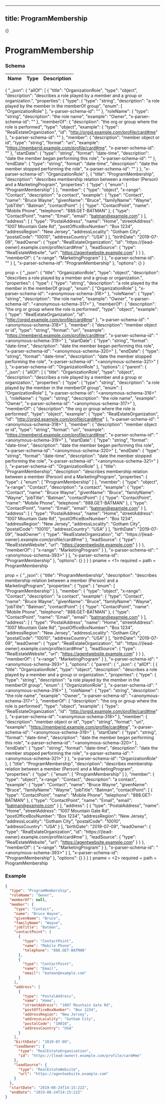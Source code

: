 

---
title: ProgramMembership
---

{}


# ProgramMembership





### Schema

| Name | Type | Description |
|:-----| :--- | :---------- |

{
  "_json": {
    "allOf": [
      {
        "title": "OrganizationRole",
        "type": "object",
        "description": "describes a role played by a member and a group or organization.",
        "properties": {
          "type": {
            "type": "string",
            "description": "a role played by the member in the memberOf group",
            "enum": [
              "OrganizationRole"
            ],
            "x-parser-schema-id": "<anonymous-schema-316>"
          },
          "roleName": {
            "type": "string",
            "description": "the role name",
            "example": "Owner",
            "x-parser-schema-id": "<anonymous-schema-317>"
          },
          "memberOf": {
            "description": "the org or group where the role is performed",
            "type": "object",
            "example": {
              "type": "RealEstateOrganization",
              "id": "http://orgid.example.com/profile/card#me"
            },
            "x-parser-schema-id": "<anonymous-schema-318>"
          },
          "member": {
            "description": "member object or id",
            "type": "string",
            "format": "uri",
            "example": "https://memberid.example.com/profile/card#me",
            "x-parser-schema-id": "<anonymous-schema-319>"
          },
          "startDate": {
            "type": "string",
            "format": "date-time",
            "description": "date the member began performing this role",
            "x-parser-schema-id": "<anonymous-schema-320>"
          },
          "endDate": {
            "type": "string",
            "format": "date-time",
            "description": "date the member stopped performing the role",
            "x-parser-schema-id": "<anonymous-schema-321>"
          }
        },
        "x-parser-schema-id": "OrganizationRole"
      },
      {
        "title": "ProgramMembership",
        "description": "describes membership relation between a member (Person) and a MarketingProgram",
        "properties": {
          "type": {
            "enum": [
              "ProgramMembership"
            ]
          },
          "member": {
            "type": "object",
            "x-range": "Contact",
            "description": "a contact",
            "example": {
              "type": "Contact",
              "name": "Bruce Wayne",
              "givenName": "Bruce",
              "familyName": "Wayne",
              "jobTitle": "Batman",
              "contactPoint": [
                {
                  "type": "ContactPoint",
                  "name": "Mobile Phone",
                  "telephone": "888.GET-BATMAN"
                },
                {
                  "type": "ContactPoint",
                  "name": "Email",
                  "email": "batman@example.com"
                }
              ],
              "address": [
                {
                  "type": "PostalAddress",
                  "name": "Home",
                  "streetAddress": "1007 Mountain Gate Rd",
                  "postOfficeBoxNumber": "Box 1234",
                  "addressRegion": "New Jersey",
                  "addressLocality": "Gotham City",
                  "postalCode": "10010",
                  "addressCountry": "USA"
                }
              ],
              "birthDate": "2019-07-09",
              "leadOwner": {
                "type": "RealEstateOrganization",
                "id": "https://{lead-owner}.example.com/profile/card#me"
              },
              "leadSource": {
                "type": "RealEstateWebsite",
                "url": "https://agentwebsite.example.com"
              }
            }
          },
          "memberOf": {
            "x-range": "MarketingProgram"
          }
        },
        "x-parser-schema-id": "<anonymous-schema-393>"
      }
    ],
    "x-parser-schema-id": "ProgramMembership"
  },
  "options": {}
}



prop = {
  &quot;_json&quot;: {
    &quot;title&quot;: &quot;OrganizationRole&quot;,
    &quot;type&quot;: &quot;object&quot;,
    &quot;description&quot;: &quot;describes a role played by a member and a group or organization.&quot;,
    &quot;properties&quot;: {
      &quot;type&quot;: {
        &quot;type&quot;: &quot;string&quot;,
        &quot;description&quot;: &quot;a role played by the member in the memberOf group&quot;,
        &quot;enum&quot;: [
          &quot;OrganizationRole&quot;
        ],
        &quot;x-parser-schema-id&quot;: &quot;&lt;anonymous-schema-316&gt;&quot;
      },
      &quot;roleName&quot;: {
        &quot;type&quot;: &quot;string&quot;,
        &quot;description&quot;: &quot;the role name&quot;,
        &quot;example&quot;: &quot;Owner&quot;,
        &quot;x-parser-schema-id&quot;: &quot;&lt;anonymous-schema-317&gt;&quot;
      },
      &quot;memberOf&quot;: {
        &quot;description&quot;: &quot;the org or group where the role is performed&quot;,
        &quot;type&quot;: &quot;object&quot;,
        &quot;example&quot;: {
          &quot;type&quot;: &quot;RealEstateOrganization&quot;,
          &quot;id&quot;: &quot;http://orgid.example.com/profile/card#me&quot;
        },
        &quot;x-parser-schema-id&quot;: &quot;&lt;anonymous-schema-318&gt;&quot;
      },
      &quot;member&quot;: {
        &quot;description&quot;: &quot;member object or id&quot;,
        &quot;type&quot;: &quot;string&quot;,
        &quot;format&quot;: &quot;uri&quot;,
        &quot;example&quot;: &quot;https://memberid.example.com/profile/card#me&quot;,
        &quot;x-parser-schema-id&quot;: &quot;&lt;anonymous-schema-319&gt;&quot;
      },
      &quot;startDate&quot;: {
        &quot;type&quot;: &quot;string&quot;,
        &quot;format&quot;: &quot;date-time&quot;,
        &quot;description&quot;: &quot;date the member began performing this role&quot;,
        &quot;x-parser-schema-id&quot;: &quot;&lt;anonymous-schema-320&gt;&quot;
      },
      &quot;endDate&quot;: {
        &quot;type&quot;: &quot;string&quot;,
        &quot;format&quot;: &quot;date-time&quot;,
        &quot;description&quot;: &quot;date the member stopped performing the role&quot;,
        &quot;x-parser-schema-id&quot;: &quot;&lt;anonymous-schema-321&gt;&quot;
      }
    },
    &quot;x-parser-schema-id&quot;: &quot;OrganizationRole&quot;
  },
  &quot;options&quot;: {
    &quot;parent&quot;: {
      &quot;_json&quot;: {
        &quot;allOf&quot;: [
          {
            &quot;title&quot;: &quot;OrganizationRole&quot;,
            &quot;type&quot;: &quot;object&quot;,
            &quot;description&quot;: &quot;describes a role played by a member and a group or organization.&quot;,
            &quot;properties&quot;: {
              &quot;type&quot;: {
                &quot;type&quot;: &quot;string&quot;,
                &quot;description&quot;: &quot;a role played by the member in the memberOf group&quot;,
                &quot;enum&quot;: [
                  &quot;OrganizationRole&quot;
                ],
                &quot;x-parser-schema-id&quot;: &quot;&lt;anonymous-schema-316&gt;&quot;
              },
              &quot;roleName&quot;: {
                &quot;type&quot;: &quot;string&quot;,
                &quot;description&quot;: &quot;the role name&quot;,
                &quot;example&quot;: &quot;Owner&quot;,
                &quot;x-parser-schema-id&quot;: &quot;&lt;anonymous-schema-317&gt;&quot;
              },
              &quot;memberOf&quot;: {
                &quot;description&quot;: &quot;the org or group where the role is performed&quot;,
                &quot;type&quot;: &quot;object&quot;,
                &quot;example&quot;: {
                  &quot;type&quot;: &quot;RealEstateOrganization&quot;,
                  &quot;id&quot;: &quot;http://orgid.example.com/profile/card#me&quot;
                },
                &quot;x-parser-schema-id&quot;: &quot;&lt;anonymous-schema-318&gt;&quot;
              },
              &quot;member&quot;: {
                &quot;description&quot;: &quot;member object or id&quot;,
                &quot;type&quot;: &quot;string&quot;,
                &quot;format&quot;: &quot;uri&quot;,
                &quot;example&quot;: &quot;https://memberid.example.com/profile/card#me&quot;,
                &quot;x-parser-schema-id&quot;: &quot;&lt;anonymous-schema-319&gt;&quot;
              },
              &quot;startDate&quot;: {
                &quot;type&quot;: &quot;string&quot;,
                &quot;format&quot;: &quot;date-time&quot;,
                &quot;description&quot;: &quot;date the member began performing this role&quot;,
                &quot;x-parser-schema-id&quot;: &quot;&lt;anonymous-schema-320&gt;&quot;
              },
              &quot;endDate&quot;: {
                &quot;type&quot;: &quot;string&quot;,
                &quot;format&quot;: &quot;date-time&quot;,
                &quot;description&quot;: &quot;date the member stopped performing the role&quot;,
                &quot;x-parser-schema-id&quot;: &quot;&lt;anonymous-schema-321&gt;&quot;
              }
            },
            &quot;x-parser-schema-id&quot;: &quot;OrganizationRole&quot;
          },
          {
            &quot;title&quot;: &quot;ProgramMembership&quot;,
            &quot;description&quot;: &quot;describes membership relation between a member (Person) and a MarketingProgram&quot;,
            &quot;properties&quot;: {
              &quot;type&quot;: {
                &quot;enum&quot;: [
                  &quot;ProgramMembership&quot;
                ]
              },
              &quot;member&quot;: {
                &quot;type&quot;: &quot;object&quot;,
                &quot;x-range&quot;: &quot;Contact&quot;,
                &quot;description&quot;: &quot;a contact&quot;,
                &quot;example&quot;: {
                  &quot;type&quot;: &quot;Contact&quot;,
                  &quot;name&quot;: &quot;Bruce Wayne&quot;,
                  &quot;givenName&quot;: &quot;Bruce&quot;,
                  &quot;familyName&quot;: &quot;Wayne&quot;,
                  &quot;jobTitle&quot;: &quot;Batman&quot;,
                  &quot;contactPoint&quot;: [
                    {
                      &quot;type&quot;: &quot;ContactPoint&quot;,
                      &quot;name&quot;: &quot;Mobile Phone&quot;,
                      &quot;telephone&quot;: &quot;888.GET-BATMAN&quot;
                    },
                    {
                      &quot;type&quot;: &quot;ContactPoint&quot;,
                      &quot;name&quot;: &quot;Email&quot;,
                      &quot;email&quot;: &quot;batman@example.com&quot;
                    }
                  ],
                  &quot;address&quot;: [
                    {
                      &quot;type&quot;: &quot;PostalAddress&quot;,
                      &quot;name&quot;: &quot;Home&quot;,
                      &quot;streetAddress&quot;: &quot;1007 Mountain Gate Rd&quot;,
                      &quot;postOfficeBoxNumber&quot;: &quot;Box 1234&quot;,
                      &quot;addressRegion&quot;: &quot;New Jersey&quot;,
                      &quot;addressLocality&quot;: &quot;Gotham City&quot;,
                      &quot;postalCode&quot;: &quot;10010&quot;,
                      &quot;addressCountry&quot;: &quot;USA&quot;
                    }
                  ],
                  &quot;birthDate&quot;: &quot;2019-07-09&quot;,
                  &quot;leadOwner&quot;: {
                    &quot;type&quot;: &quot;RealEstateOrganization&quot;,
                    &quot;id&quot;: &quot;https://{lead-owner}.example.com/profile/card#me&quot;
                  },
                  &quot;leadSource&quot;: {
                    &quot;type&quot;: &quot;RealEstateWebsite&quot;,
                    &quot;url&quot;: &quot;https://agentwebsite.example.com&quot;
                  }
                }
              },
              &quot;memberOf&quot;: {
                &quot;x-range&quot;: &quot;MarketingProgram&quot;
              }
            },
            &quot;x-parser-schema-id&quot;: &quot;&lt;anonymous-schema-393&gt;&quot;
          }
        ],
        &quot;x-parser-schema-id&quot;: &quot;ProgramMembership&quot;
      },
      &quot;options&quot;: {}
    }
  }
}
pname = &lt;1&gt;
required = 
path = ProgramMembership




prop = {
  &quot;_json&quot;: {
    &quot;title&quot;: &quot;ProgramMembership&quot;,
    &quot;description&quot;: &quot;describes membership relation between a member (Person) and a MarketingProgram&quot;,
    &quot;properties&quot;: {
      &quot;type&quot;: {
        &quot;enum&quot;: [
          &quot;ProgramMembership&quot;
        ]
      },
      &quot;member&quot;: {
        &quot;type&quot;: &quot;object&quot;,
        &quot;x-range&quot;: &quot;Contact&quot;,
        &quot;description&quot;: &quot;a contact&quot;,
        &quot;example&quot;: {
          &quot;type&quot;: &quot;Contact&quot;,
          &quot;name&quot;: &quot;Bruce Wayne&quot;,
          &quot;givenName&quot;: &quot;Bruce&quot;,
          &quot;familyName&quot;: &quot;Wayne&quot;,
          &quot;jobTitle&quot;: &quot;Batman&quot;,
          &quot;contactPoint&quot;: [
            {
              &quot;type&quot;: &quot;ContactPoint&quot;,
              &quot;name&quot;: &quot;Mobile Phone&quot;,
              &quot;telephone&quot;: &quot;888.GET-BATMAN&quot;
            },
            {
              &quot;type&quot;: &quot;ContactPoint&quot;,
              &quot;name&quot;: &quot;Email&quot;,
              &quot;email&quot;: &quot;batman@example.com&quot;
            }
          ],
          &quot;address&quot;: [
            {
              &quot;type&quot;: &quot;PostalAddress&quot;,
              &quot;name&quot;: &quot;Home&quot;,
              &quot;streetAddress&quot;: &quot;1007 Mountain Gate Rd&quot;,
              &quot;postOfficeBoxNumber&quot;: &quot;Box 1234&quot;,
              &quot;addressRegion&quot;: &quot;New Jersey&quot;,
              &quot;addressLocality&quot;: &quot;Gotham City&quot;,
              &quot;postalCode&quot;: &quot;10010&quot;,
              &quot;addressCountry&quot;: &quot;USA&quot;
            }
          ],
          &quot;birthDate&quot;: &quot;2019-07-09&quot;,
          &quot;leadOwner&quot;: {
            &quot;type&quot;: &quot;RealEstateOrganization&quot;,
            &quot;id&quot;: &quot;https://{lead-owner}.example.com/profile/card#me&quot;
          },
          &quot;leadSource&quot;: {
            &quot;type&quot;: &quot;RealEstateWebsite&quot;,
            &quot;url&quot;: &quot;https://agentwebsite.example.com&quot;
          }
        }
      },
      &quot;memberOf&quot;: {
        &quot;x-range&quot;: &quot;MarketingProgram&quot;
      }
    },
    &quot;x-parser-schema-id&quot;: &quot;&lt;anonymous-schema-393&gt;&quot;
  },
  &quot;options&quot;: {
    &quot;parent&quot;: {
      &quot;_json&quot;: {
        &quot;allOf&quot;: [
          {
            &quot;title&quot;: &quot;OrganizationRole&quot;,
            &quot;type&quot;: &quot;object&quot;,
            &quot;description&quot;: &quot;describes a role played by a member and a group or organization.&quot;,
            &quot;properties&quot;: {
              &quot;type&quot;: {
                &quot;type&quot;: &quot;string&quot;,
                &quot;description&quot;: &quot;a role played by the member in the memberOf group&quot;,
                &quot;enum&quot;: [
                  &quot;OrganizationRole&quot;
                ],
                &quot;x-parser-schema-id&quot;: &quot;&lt;anonymous-schema-316&gt;&quot;
              },
              &quot;roleName&quot;: {
                &quot;type&quot;: &quot;string&quot;,
                &quot;description&quot;: &quot;the role name&quot;,
                &quot;example&quot;: &quot;Owner&quot;,
                &quot;x-parser-schema-id&quot;: &quot;&lt;anonymous-schema-317&gt;&quot;
              },
              &quot;memberOf&quot;: {
                &quot;description&quot;: &quot;the org or group where the role is performed&quot;,
                &quot;type&quot;: &quot;object&quot;,
                &quot;example&quot;: {
                  &quot;type&quot;: &quot;RealEstateOrganization&quot;,
                  &quot;id&quot;: &quot;http://orgid.example.com/profile/card#me&quot;
                },
                &quot;x-parser-schema-id&quot;: &quot;&lt;anonymous-schema-318&gt;&quot;
              },
              &quot;member&quot;: {
                &quot;description&quot;: &quot;member object or id&quot;,
                &quot;type&quot;: &quot;string&quot;,
                &quot;format&quot;: &quot;uri&quot;,
                &quot;example&quot;: &quot;https://memberid.example.com/profile/card#me&quot;,
                &quot;x-parser-schema-id&quot;: &quot;&lt;anonymous-schema-319&gt;&quot;
              },
              &quot;startDate&quot;: {
                &quot;type&quot;: &quot;string&quot;,
                &quot;format&quot;: &quot;date-time&quot;,
                &quot;description&quot;: &quot;date the member began performing this role&quot;,
                &quot;x-parser-schema-id&quot;: &quot;&lt;anonymous-schema-320&gt;&quot;
              },
              &quot;endDate&quot;: {
                &quot;type&quot;: &quot;string&quot;,
                &quot;format&quot;: &quot;date-time&quot;,
                &quot;description&quot;: &quot;date the member stopped performing the role&quot;,
                &quot;x-parser-schema-id&quot;: &quot;&lt;anonymous-schema-321&gt;&quot;
              }
            },
            &quot;x-parser-schema-id&quot;: &quot;OrganizationRole&quot;
          },
          {
            &quot;title&quot;: &quot;ProgramMembership&quot;,
            &quot;description&quot;: &quot;describes membership relation between a member (Person) and a MarketingProgram&quot;,
            &quot;properties&quot;: {
              &quot;type&quot;: {
                &quot;enum&quot;: [
                  &quot;ProgramMembership&quot;
                ]
              },
              &quot;member&quot;: {
                &quot;type&quot;: &quot;object&quot;,
                &quot;x-range&quot;: &quot;Contact&quot;,
                &quot;description&quot;: &quot;a contact&quot;,
                &quot;example&quot;: {
                  &quot;type&quot;: &quot;Contact&quot;,
                  &quot;name&quot;: &quot;Bruce Wayne&quot;,
                  &quot;givenName&quot;: &quot;Bruce&quot;,
                  &quot;familyName&quot;: &quot;Wayne&quot;,
                  &quot;jobTitle&quot;: &quot;Batman&quot;,
                  &quot;contactPoint&quot;: [
                    {
                      &quot;type&quot;: &quot;ContactPoint&quot;,
                      &quot;name&quot;: &quot;Mobile Phone&quot;,
                      &quot;telephone&quot;: &quot;888.GET-BATMAN&quot;
                    },
                    {
                      &quot;type&quot;: &quot;ContactPoint&quot;,
                      &quot;name&quot;: &quot;Email&quot;,
                      &quot;email&quot;: &quot;batman@example.com&quot;
                    }
                  ],
                  &quot;address&quot;: [
                    {
                      &quot;type&quot;: &quot;PostalAddress&quot;,
                      &quot;name&quot;: &quot;Home&quot;,
                      &quot;streetAddress&quot;: &quot;1007 Mountain Gate Rd&quot;,
                      &quot;postOfficeBoxNumber&quot;: &quot;Box 1234&quot;,
                      &quot;addressRegion&quot;: &quot;New Jersey&quot;,
                      &quot;addressLocality&quot;: &quot;Gotham City&quot;,
                      &quot;postalCode&quot;: &quot;10010&quot;,
                      &quot;addressCountry&quot;: &quot;USA&quot;
                    }
                  ],
                  &quot;birthDate&quot;: &quot;2019-07-09&quot;,
                  &quot;leadOwner&quot;: {
                    &quot;type&quot;: &quot;RealEstateOrganization&quot;,
                    &quot;id&quot;: &quot;https://{lead-owner}.example.com/profile/card#me&quot;
                  },
                  &quot;leadSource&quot;: {
                    &quot;type&quot;: &quot;RealEstateWebsite&quot;,
                    &quot;url&quot;: &quot;https://agentwebsite.example.com&quot;
                  }
                }
              },
              &quot;memberOf&quot;: {
                &quot;x-range&quot;: &quot;MarketingProgram&quot;
              }
            },
            &quot;x-parser-schema-id&quot;: &quot;&lt;anonymous-schema-393&gt;&quot;
          }
        ],
        &quot;x-parser-schema-id&quot;: &quot;ProgramMembership&quot;
      },
      &quot;options&quot;: {}
    }
  }
}
pname = &lt;2&gt;
required = 
path = ProgramMembership











### Example

```json
{
  "type": "ProgramMembership",
  "roleName": "Owner",
  "memberOf": null,
  "member": {
    "type": "Contact",
    "name": "Bruce Wayne",
    "givenName": "Bruce",
    "familyName": "Wayne",
    "jobTitle": "Batman",
    "contactPoint": [
      {
        "type": "ContactPoint",
        "name": "Mobile Phone",
        "telephone": "888.GET-BATMAN"
      },
      {
        "type": "ContactPoint",
        "name": "Email",
        "email": "batman@example.com"
      }
    ],
    "address": [
      {
        "type": "PostalAddress",
        "name": "Home",
        "streetAddress": "1007 Mountain Gate Rd",
        "postOfficeBoxNumber": "Box 1234",
        "addressRegion": "New Jersey",
        "addressLocality": "Gotham City",
        "postalCode": "10010",
        "addressCountry": "USA"
      }
    ],
    "birthDate": "2019-07-09",
    "leadOwner": {
      "type": "RealEstateOrganization",
      "id": "https://{lead-owner}.example.com/profile/card#me"
    },
    "leadSource": {
      "type": "RealEstateWebsite",
      "url": "https://agentwebsite.example.com"
    }
  },
  "startDate": "2019-08-24T14:15:22Z",
  "endDate": "2019-08-24T14:15:22Z"
}
```

